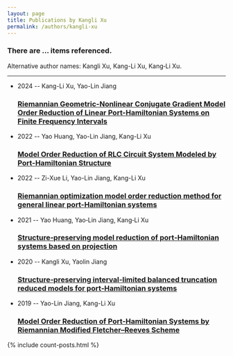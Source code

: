 ```yaml
---
layout: page
title: Publications by Kangli Xu
permalink: /authors/kangli-xu
---
```


<h3 id="number-posts">There are ... items referenced.</h3>
<p id='info-authors'>Alternative author names: Kangli Xu, Kang-Li Xu, Kang‐Li Xu.</p>
<hr />
<ul class="post-list">
<li><span class='post-meta'>2024 -- Kang-Li Xu, Yao-Lin Jiang</span><h3><a class='post-link' href="{{ site.baseurl }}/riemannian-geometric-nonlinear-conjugate-gradient-model-order-reduction-of-linear-port-hamiltonian-systems-on-finite-frequency-intervals">Riemannian Geometric-Nonlinear Conjugate Gradient Model Order Reduction of Linear Port-Hamiltonian Systems on Finite Frequency Intervals</a></h3></li>
<li><span class='post-meta'>2022 -- Yao Huang, Yao-Lin Jiang, Kang-Li Xu</span><h3><a class='post-link' href="{{ site.baseurl }}/model-order-reduction-of-rlc-circuit-system-modeled-by-port-hamiltonian-structure">Model Order Reduction of RLC Circuit System Modeled by Port-Hamiltonian Structure</a></h3></li>
<li><span class='post-meta'>2022 -- Zi-Xue Li, Yao-Lin Jiang, Kang-Li Xu</span><h3><a class='post-link' href="{{ site.baseurl }}/riemannian-optimization-model-order-reduction-method-for-general-linear-port-hamiltonian-systems">Riemannian optimization model order reduction method for general linear port-Hamiltonian systems</a></h3></li>
<li><span class='post-meta'>2021 -- Yao Huang, Yao‐Lin Jiang, Kang‐Li Xu</span><h3><a class='post-link' href="{{ site.baseurl }}/structure-preserving-model-reduction-of-port-hamiltonian-systems-based-on-projection">Structure‐preserving model reduction of port‐Hamiltonian systems based on projection</a></h3></li>
<li><span class='post-meta'>2020 -- Kangli Xu, Yaolin Jiang</span><h3><a class='post-link' href="{{ site.baseurl }}/structure-preserving-interval-limited-balanced-truncation-reduced-models-for-port-hamiltonian-systems">Structure‐preserving interval‐limited balanced truncation reduced models for port‐Hamiltonian systems</a></h3></li>
<li><span class='post-meta'>2019 -- Yao-Lin Jiang, Kang-Li Xu</span><h3><a class='post-link' href="{{ site.baseurl }}/model-order-reduction-of-port-hamiltonian-systems-by-riemannian-modified-fletcher-reeves-scheme">Model Order Reduction of Port-Hamiltonian Systems by Riemannian Modified Fletcher–Reeves Scheme</a></h3></li>

</ul>
{% include count-posts.html %}
